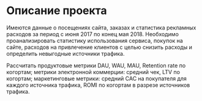 # Описание проекта

Имеются данные о посещениях сайта, заказах и статистика рекламных расходов за период с июня 2017 по конец мая 2018. Необходимо проанализировать статистику использования сервиса, покупок на сайте, расходов на привлечение клиентов с целью снизить расходы и определить невыгодные источники трафика.

Рассчитать продуктовые метрики DAU, WAU, MAU, Retention rate по когортам; метрики электронной коммерции: средний чек, LTV по когортам; маркетинговые метрики: средний CAC на покупателя для каждого источника трафика, ROMI по когортам в разрезе источников трафика.